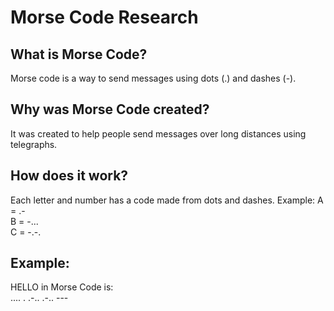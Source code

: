 # Morse Code Research

## What is Morse Code?
Morse code is a way to send messages using dots (.) and dashes (-).

## Why was Morse Code created?
It was created to help people send messages over long distances using telegraphs.

## How does it work?
Each letter and number has a code made from dots and dashes.
Example:
A = .-  
B = -...  
C = -.-.

## Example:
HELLO in Morse Code is:  
.... . .-.. .-.. ---
